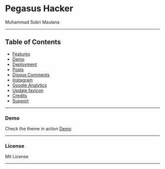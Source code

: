 Pegasus Hacker
======
Muhammad Sobri Maulana

* * *

Table of Contents
-----------------
*   [Features](#features)
*   [Demo](#demo)
*   [Deployment](#deployment)
*   [Posts](#posts)
*   [Disqus Comments](#DisqusComments)
*   [Instagram](#instagram)
*   [Google Analytics](#GoogleAnalytics)
*   [Update favicon](#UpdateFavicon)
*   [Credits](#Credits)
*   [Support](#Support)


* * *

### Demo

Check the theme in action [Demo](https://sobri3195.github.io)



* * *
### License

Mit License

* * *

